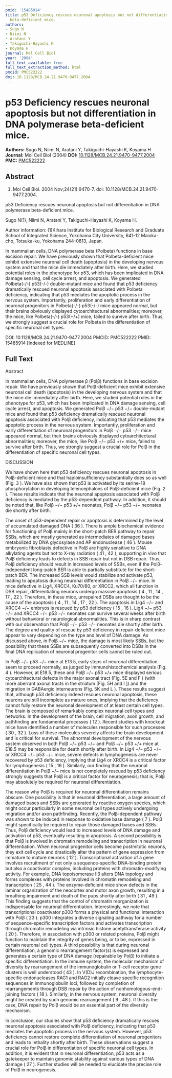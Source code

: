 ```yaml
---
pmid: '15485914'
title: p53 Deficiency rescues neuronal apoptosis but not differentiation in DNA polymerase
  beta-deficient mice.
authors:
- Sugo N
- Niimi N
- Aratani Y
- Takiguchi-Hayashi K
- Koyama H
journal: Mol Cell Biol
year: '2004'
full_text_available: true
full_text_extraction_method: html
pmcid: PMC522222
doi: 10.1128/MCB.24.21.9470-9477.2004
---
```


# p53 Deficiency rescues neuronal apoptosis but not differentiation in DNA polymerase beta-deficient mice.
**Authors:** Sugo N, Niimi N, Aratani Y, Takiguchi-Hayashi K, Koyama H
**Journal:** Mol Cell Biol (2004)
**DOI:** [10.1128/MCB.24.21.9470-9477.2004](https://doi.org/10.1128/MCB.24.21.9470-9477.2004)
**PMC:** [PMC522222](https://www.ncbi.nlm.nih.gov/pmc/articles/PMC522222/)

## Abstract

1. Mol Cell Biol. 2004 Nov;24(21):9470-7. doi: 10.1128/MCB.24.21.9470-9477.2004.

p53 Deficiency rescues neuronal apoptosis but not differentiation in DNA 
polymerase beta-deficient mice.

Sugo N(1), Niimi N, Aratani Y, Takiguchi-Hayashi K, Koyama H.

Author information:
(1)Kihara Institute for Biological Research and Graduate School of Integrated 
Science, Yokohama City University, 641-12 Maioka-cho, Totsuka-ku, Yokohama 
244-0813, Japan.

In mammalian cells, DNA polymerase beta (Polbeta) functions in base excision 
repair. We have previously shown that Polbeta-deficient mice exhibit extensive 
neuronal cell death (apoptosis) in the developing nervous system and that the 
mice die immediately after birth. Here, we studied potential roles in the 
phenotype for p53, which has been implicated in DNA damage sensing, cell cycle 
arrest, and apoptosis. We generated Polbeta(-/-) p53(-/-) double-mutant mice and 
found that p53 deficiency dramatically rescued neuronal apoptosis associated 
with Polbeta deficiency, indicating that p53 mediates the apoptotic process in 
the nervous system. Importantly, proliferation and early differentiation of 
neuronal progenitors in Polbeta(-/-) p53(-/-) mice appeared normal, but their 
brains obviously displayed cytoarchitectural abnormalities; moreover, the mice, 
like Polbeta(-/-) p53(+/+) mice, failed to survive after birth. Thus, we 
strongly suggest a crucial role for Polbeta in the differentiation of specific 
neuronal cell types.

DOI: 10.1128/MCB.24.21.9470-9477.2004
PMCID: PMC522222
PMID: 15485914 [Indexed for MEDLINE]

## Full Text

Abstract

In mammalian cells, DNA polymerase β (Polβ) functions in base excision repair. We have previously shown that Polβ-deficient mice exhibit extensive neuronal cell death (apoptosis) in the developing nervous system and that the mice die immediately after birth. Here, we studied potential roles in the phenotype for p53, which has been implicated in DNA damage sensing, cell cycle arrest, and apoptosis. We generated Polβ −/− p53 −/− double-mutant mice and found that p53 deficiency dramatically rescued neuronal apoptosis associated with Polβ deficiency, indicating that p53 mediates the apoptotic process in the nervous system. Importantly, proliferation and early differentiation of neuronal progenitors in Polβ −/− p53 −/− mice appeared normal, but their brains obviously displayed cytoarchitectural abnormalities; moreover, the mice, like Polβ −/− p53 +/+ mice, failed to survive after birth. Thus, we strongly suggest a crucial role for Polβ in the differentiation of specific neuronal cell types.

DISCUSSION

We have shown here that p53 deficiency rescues neuronal apoptosis in Polβ-deficient mice and that haploinsufficiency substantially does so as well (Fig. 3 ). We have also shown that p53 is activated by its serine-18 phosphorylation in developing telencephalons of Polβ-deficient mice (Fig. 2 ). These results indicate that the neuronal apoptosis associated with Polβ deficiency is mediated by the p53-dependent pathway. In addition, it should be noted that, like Polβ −/− p53 +/+ neonates, Polβ −/− p53 −/− neonates die shortly after birth.

The onset of p53-dependent repair or apoptosis is determined by the level of accumulated damaged DNA ( 36 ). There is ample biochemical evidence for functioning of Polβ mainly in the short-patch BER pathway to repair SSBs, which are mostly generated as intermediates of damaged bases metabolized by DNA glycosylase and AP endonuclease ( 46 ). Mouse embryonic fibroblasts defective in Polβ are highly sensitive to DNA alkylating agents but not to X-ray radiation ( 41 , 42 ), supporting in vivo that Polβ deficiency leads to defects in SSB repair but not in DSB repair. Thus, Polβ deficiency should result in increased levels of SSBs, even if the Polβ-independent long-patch BER is able to partially substitute for the short-patch BER. The increased SSB levels would stabilize and activate p53, leading to apoptosis during neuronal differentiation in Polβ −/− mice. In mice defective in Lig4, XRCC4, Ku70/80, or XRCC2, which all function in DSB repair, differentiating neurons undergo massive apoptosis ( 4 , 11 , 14 , 17 , 22 ). Therefore, in these mice, unrepaired DSBs are thought to be the cause of the apoptosis ( 4 , 11 , 14 , 17 , 22 ). The apoptosis in Lig4 −/− and XRCC4 −/− embryos is rescued by p53 deficiency ( 15 , 16 ). Lig4 −/− p53 −/− and XRCC4 −/− p53 −/− neonates can survive several weeks after birth without behavioral or neurological abnormalities. This is in sharp contrast with our observation that Polβ −/− p53 −/− neonates die shortly after birth. The degree and quality of rescue by p53 deficiency in repair-deficient mice appear to vary depending on the type and level of DNA damage. As discussed above, in Polβ −/− mice, the damage is most likely SSBs, but the possibility that these SSBs are subsequently converted into DSBs in the final DNA replication of neuronal progenitor cells cannot be ruled out.

In Polβ −/− p53 −/− mice at E13.5, early steps of neuronal differentiation seem to proceed normally, as judged by immunohistochemical analysis (Fig. 4 ). However, at E18.5, these and Polβ −/− p53 +/+ mice displayed serious cytoarchitectural defects in the major axonal tract (Fig. 5E and F ) (with more aberrant axonal tracts in the striatum [Fig. 5H and I ]) and the migration in GABAergic interneurons (Fig. 5K and L ). These results suggest that, although p53 deficiency indeed rescues neuronal apoptosis, these neurons are still incomplete as mature ones, implying that the deficiency cannot fully restore the neuronal development of at least certain cell types. The brain is composed of remarkably complex neuronal cell types and networks. In the development of the brain, cell migration, axon growth, and pathfinding are fundamental processes ( 12 ). Recent studies with knockout mice have identified a number of molecules responsible for such processes ( 30 , 32 ). Loss of these molecules severely affects the brain development and is critical for survival. The abnormal development of the nervous system observed in both Polβ −/− p53 −/− and Polβ −/− p53 +/+ mice at E18.5 may be responsible for death shortly after birth. In Lig4 −/− p53 −/− or XRCC4 −/− p53 −/− mice, severe defects in lymphogenesis are never recovered by p53 deficiency, implying that Lig4 or XRCC4 is a critical factor for lymphogenesis ( 15 , 16 ). Similarly, our finding that the neuronal differentiation in Polβ −/− mice is not completely rescued by p53 deficiency strongly suggests that Polβ is a critical factor for neurogenesis; that is, Polβ may absolutely be required for neuronal differentiation.

The reason why Polβ is required for neuronal differentiation remains obscure. One possibility is that in neuronal differentiation, a large amount of damaged bases and SSBs are generated by reactive oxygen species, which might occur particularly in some neuronal cell types actively undergoing migration and/or axon pathfinding. Recently, the Polβ-dependent pathway was shown to be induced in response to oxidative base damage ( 7 ). Polβ might specifically be required to repair those damaged bases and SSBs. Thus, Polβ deficiency would lead to increased levels of DNA damage and activation of p53, eventually resulting in apoptosis. A second possibility is that Polβ is involved in chromatin remodeling and transcription in neuronal differentiation. When neuronal progenitor cells become postmitotic neurons, they exit cell cycle and drastically alter the pattern of gene expression from immature to mature neurons ( 12 ). Transcriptional activation of a gene involves recruitment of not only a sequence-specific DNA-binding protein but also a coactivator complex, including proteins with chromatin-modifying activity. For example, DNA topoisomerase IIβ alters DNA topology and forms complexes with proteins involved in chromatin remodeling and transcription ( 25 , 44 ). The enzyme-deficient mice show defects in the laminar organization of the neocortex and motor axon growth, resulting in a breathing impairment and death of the pups shortly after birth ( 31 , 49 ). This finding suggests that the control of chromatin reorganization is indispensable for neuronal differentiation. Interestingly, we note that transcriptional coactivator p300 forms a physical and functional interaction with Polβ ( 23 ). p300 integrates a diverse signaling pathway for a number of sequence-specific transcription factors and activates transcription through chromatin remodeling via intrinsic histone acetyltransferase activity ( 20 ). Therefore, in association with p300 or related proteins, Polβ might function to maintain the integrity of genes being, or to be, expressed in certain neuronal cell types. A third possibility is that during neuronal differentiation, a genomic rearrangement factor(s) is expressed and generates a certain type of DNA damage (repairable by Polβ) to initiate a specific differentiation. In the immune system, the molecular mechanism of diversity by rearrangement of the immunoglobulin or T-cell receptor gene clusters is well understood ( 43 ). In V(D)J recombination, the lymphocyte-specific endonucleases RAG1 and RAG2 initially cleave specific recognition sequences in immunoglobulin loci, followed by completion of rearrangements through DSB repair by the action of nonhomologous-end-joining factors ( 18 ). Similarly, in the nervous system, neuronal diversity might be created by such genomic rearrangement ( 9 , 48 ). If this is the case, DNA repair by Polβ would be an essential part of the diversity mechanism.

In conclusion, our studies show that p53 deficiency dramatically rescues neuronal apoptosis associated with Polβ deficiency, indicating that p53 mediates the apoptotic process in the nervous system. However, p53 deficiency cannot restore complete differentiation of neuronal progenitors and leads to lethality shortly after birth. These observations suggest a crucial role for Polβ in differentiation of specific neuronal cell types. In addition, it is evident that in neuronal differentiation, p53 acts as a gatekeeper to maintain genomic stability against various types of DNA damage ( 27 ). Further studies will be needed to elucidate the precise role of Polβ in neurogenesis.
